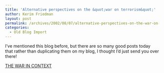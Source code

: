 ```yaml
---
title: 'Alternative perspectives on the &quot;war on terrorism&quot;'
author: Kerim Friedman
layout: post
permalink: /archives/2002/08/07/alternative-perspectives-on-the-war-on-terrorism-2/
categories:
  - Old Blog Import
---
```

I&#8217;ve mentioned this blog before, but there are so many good posts today that rather than duplicating them on my blog, I thought I&#8217;d just send you over there!

<a href="http://warincontext.org/" onclick="_gaq.push(['_trackEvent', 'outbound-article', 'http://warincontext.org/', 'THE WAR IN CONTEXT']);" >THE WAR IN CONTEXT</a>

